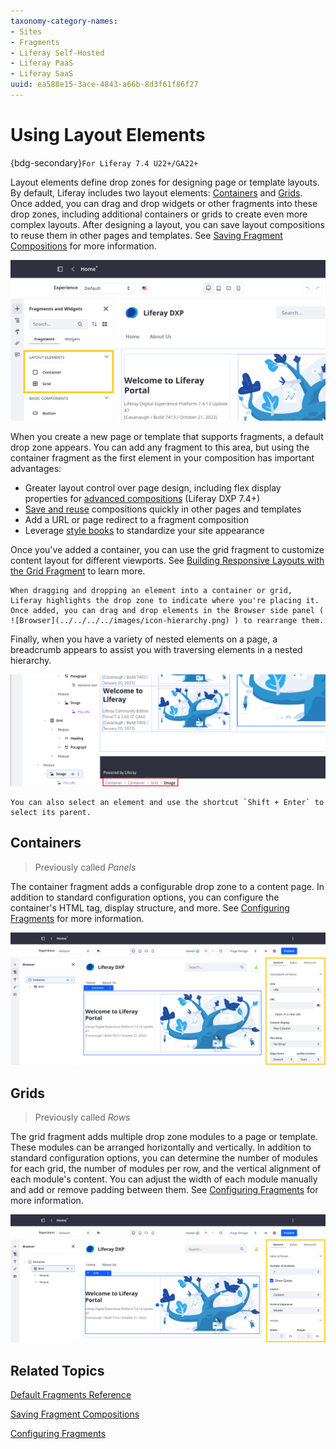 ```yaml
---
taxonomy-category-names:
- Sites
- Fragments
- Liferay Self-Hosted
- Liferay PaaS
- Liferay SaaS
uuid: ea588e15-3ace-4843-a66b-8d3f61f86f27
---
```

# Using Layout Elements

{bdg-secondary}`For Liferay 7.4 U22+/GA22+`

Layout elements define drop zones for designing page or template layouts. By default, Liferay includes two layout elements: [Containers](#containers) and [Grids](#grids). Once added, you can drag and drop widgets or other fragments into these drop zones, including additional containers or grids to create even more complex layouts. After designing a layout, you can save layout compositions to reuse them in other pages and templates. See [Saving Fragment Compositions](./saving-fragment-compositions.md) for more information.

![The Container and Grid fragments are for designing page layouts.](./using-layout-elements/images/01.png)

When you create a new page or template that supports fragments, a default drop zone appears. You can add any fragment to this area, but using the container fragment as the first element in your composition has important advantages:

* Greater layout control over page design, including flex display properties for [advanced compositions](./saving-fragment-compositions.md#creating-advanced-compositions-with-the-container-fragment) (Liferay DXP 7.4+)
* [Save and reuse](./saving-fragment-compositions.md) compositions quickly in other pages and templates
* Add a URL or page redirect to a fragment composition
* Leverage [style books](../../../site-appearance/style-books/using-a-style-book-to-standardize-site-appearance.md) to standardize your site appearance

Once you've added a container, you can use the grid fragment to customize content layout for different viewports. See [Building Responsive Layouts with the Grid Fragment](../../../optimizing-sites/building-a-responsive-site/building-responsive-layouts-with-the-grid-fragment.md) to learn more.

```{tip}
When dragging and dropping an element into a container or grid, Liferay highlights the drop zone to indicate where you're placing it. Once added, you can drag and drop elements in the Browser side panel ( ![Browser](../../../../images/icon-hierarchy.png) ) to rearrange them.
```

Finally, when you have a variety of nested elements on a page, a breadcrumb appears to assist you with traversing elements in a nested hierarchy.

![Use the breadcrumb system to navigate through the structure and select parent elements](./using-layout-elements/images/04.png)

```{tip}
You can also select an element and use the shortcut `Shift + Enter` to select its parent.
```

## Containers

> Previously called *Panels*

The container fragment adds a configurable drop zone to a content page. In addition to standard configuration options, you can configure the container's HTML tag, display structure, and more. See [Configuring Fragments](./configuring-fragments.md) for more information.

![Containers include both standard and unique configuration options.](./using-layout-elements/images/02.png)

## Grids

> Previously called *Rows*

The grid fragment adds multiple drop zone modules to a page or template. These modules can be arranged horizontally and vertically. In addition to standard configuration options, you can determine the number of modules for each grid, the number of modules per row, and the vertical alignment of each module's content. You can adjust the width of each module manually and add or remove padding between them. See [Configuring Fragments](./configuring-fragments.md) for more information.

![Grids include standard and unique configuration options.](./using-layout-elements/images/03.png)

## Related Topics

[Default Fragments Reference](./default-fragments-reference.md)

[Saving Fragment Compositions](./saving-fragment-compositions.md)

[Configuring Fragments](./configuring-fragments.md)

